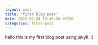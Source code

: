 ```yaml
---
layout: post
title: "first blog post"
date: 2022-02-24 19:45:00 +0530
categories: first-post
---
```

hello
this is my first blog post using jekyll. :)
